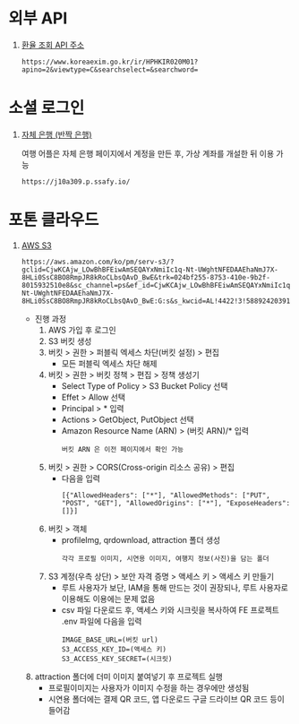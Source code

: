 # 외부 API

1. [환율 조회 API 주소](https://www.koreaexim.go.kr/ir/HPHKIR020M01?apino=2&viewtype=C&searchselect=&searchword=)

   ```
   https://www.koreaexim.go.kr/ir/HPHKIR020M01?apino=2&viewtype=C&searchselect=&searchword=
   ```

# 소셜 로그인

1. [자체 은행 (반짝 은행)](https://j10a309.p.ssafy.io/)

   여행 어플은 자체 은행 페이지에서 계정을 만든 후, 가상 계좌를 개설한 뒤 이용 가능

   ```
   https://j10a309.p.ssafy.io/
   ```

# 포톤 클라우드

1. [AWS S3](https://aws.amazon.com/ko/pm/serv-s3/?gclid=CjwKCAjw_LOwBhBFEiwAmSEQAYxNmiIc1q-Nt-UWghtNFEDAAEhaNmJ7X-8HLi0SsC8BO8RmpJR8kRoCLbsQAvD_BwE&trk=024bf255-8753-410e-9b2f-8015932510e8&sc_channel=ps&ef_id=CjwKCAjw_LOwBhBFEiwAmSEQAYxNmiIc1q-Nt-UWghtNFEDAAEhaNmJ7X-8HLi0SsC8BO8RmpJR8kRoCLbsQAvD_BwE:G:s&s_kwcid=AL!4422!3!588924203916!e!!g!!s3!16390143117!134236388536)

   ```
   https://aws.amazon.com/ko/pm/serv-s3/?gclid=CjwKCAjw_LOwBhBFEiwAmSEQAYxNmiIc1q-Nt-UWghtNFEDAAEhaNmJ7X-8HLi0SsC8BO8RmpJR8kRoCLbsQAvD_BwE&trk=024bf255-8753-410e-9b2f-8015932510e8&sc_channel=ps&ef_id=CjwKCAjw_LOwBhBFEiwAmSEQAYxNmiIc1q-Nt-UWghtNFEDAAEhaNmJ7X-8HLi0SsC8BO8RmpJR8kRoCLbsQAvD_BwE:G:s&s_kwcid=AL!4422!3!588924203916!e!!g!!s3!16390143117!134236388536
   ```

   - 진행 과정
     1. AWS 가입 후 로그인
     2. S3 버킷 생성
     3. 버킷 > 권한 > 퍼블릭 엑세스 차단(버킷 설정) > 편집
        - 모든 퍼블릭 엑세스 차단 해제
     4. 버킷 > 권한 > 버킷 정책 > 편집 > 정책 생성기
        - Select Type of Policy > S3 Bucket Policy 선택
        - Effet > Allow 선택
        - Principal > \* 입력
        - Actions > GetObject, PutObject 선택
        - Amazon Resource Name (ARN) > (버킷 ARN)/\* 입력
          ```
          버킷 ARN 은 이전 페이지에서 확인 가능
          ```
     5. 버킷 > 권한 > CORS(Cross-origin 리소스 공유) > 편집
        - 다음을 입력
          ```
          [{"AllowedHeaders": ["*"], "AllowedMethods": ["PUT", "POST", "GET"], "AllowedOrigins": ["*"], "ExposeHeaders": []}]
          ```
     6. 버킷 > 객체
        - profileImg, qrdownload, attraction 폴더 생성
          ```
          각각 프로필 이미지, 시연용 이미지, 여행지 정보(사진)을 담는 폴더
          ```
     7. S3 계정(우측 상단) > 보안 자격 증명 > 액세스 키 > 액세스 키 만들기
        - 루트 사용자가 보단, IAM을 통해 만드는 것이 권장되나, 루트 사용자로 이용해도 이용에는 문제 없음
        - csv 파일 다운로드 후, 액세스 키와 시크릿을 복사하여 FE 프로젝트 .env 파일에 다음을 입력
          ```
          IMAGE_BASE_URL=(버킷 url)
          S3_ACCESS_KEY_ID=(액세스 키)
          S3_ACCESS_KEY_SECRET=(시크릿)
          ```

   8. attraction 폴더에 더미 이미지 붙여넣기 후 프로젝트 실행
      - 프로필이미지는 사용자가 이미지 수정을 하는 경우에만 생성됨
      - 시연용 폴더에는 결제 QR 코드, 앱 다운로드 구글 드라이브 QR 코드 등이 들어감
